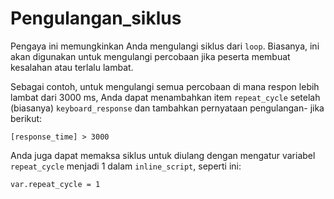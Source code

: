 # Pengulangan_siklus

Pengaya ini memungkinkan Anda mengulangi siklus dari `loop`. Biasanya, ini akan digunakan untuk mengulangi percobaan jika peserta membuat kesalahan atau terlalu lambat.

Sebagai contoh, untuk mengulangi semua percobaan di mana respon lebih lambat dari 3000 ms, Anda dapat menambahkan item `repeat_cycle` setelah (biasanya) `keyboard_response` dan tambahkan pernyataan pengulangan- jika berikut:

	[response_time] > 3000

Anda juga dapat memaksa siklus untuk diulang dengan mengatur variabel `repeat_cycle` menjadi 1 dalam `inline_script`, seperti ini:

	var.repeat_cycle = 1